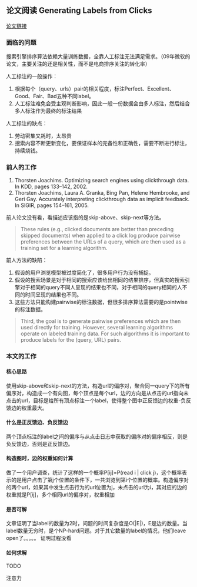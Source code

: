 ## 论文阅读 Generating Labels from Clicks
[论文链接](https://www.microsoft.com/en-us/research/publication/generating-labels-from-clicks/?from=http%3A%2F%2Fresearch.microsoft.com%2Fapps%2Fmobile%2Fpublication.aspx%3Fid%3D77211)

### 面临的问题
搜索引擎排序算法依赖大量训练数据，全靠人工标注无法满足需求。（09年微软的论文，主要关注的还是相关性，而不是电商排序关注的转化率）

人工标注的一般操作：
1. 根据每个（query、urls）pair的相关程度，标注Perfect、Excellent、Good、Fair、Bad五种不同label。
2. 人工标注难免会受主观判断影响，因此一般一份数据会由多人标注，然后结合多人标注作为最终的标注结果

人工标注的缺点：
1. 劳动密集又耗时，太昂贵
2. 搜索内容不断更新变化，要保证样本的完备性和正确性，需要不断进行标注，持续烧钱。

### 前人的工作
1. Thorsten Joachims. Optimizing search engines using clickthrough data. In KDD, pages 133–142, 2002.
2. Thorsten Joachims, Laura A. Granka, Bing Pan, Helene Hembrooke, and Geri Gay. Accurately interpreting clickthrough data as implicit feedback. In SIGIR, pages 154–161, 2005.

前人论文没有看，看描述应该指的是skip-above、skip-next等方法。
> These rules (e.g., clicked documents are better than preceding skipped documents) when applied to a click log produce pairwise preferences between the URLs of a query, which are then used as a training set for a learning algorithm.

前人方法的缺陷：
1. 假设的用户浏览模型被过度简化了，很多用户行为没有捕捉。
2. 假设的搜索场景是对于相同的搜索应该给出相同的结果排序，但真实的搜索引擎对于相同的query不同人呈现的结果也不同，对于相同的query相同的人不同的时间呈现的结果也不同。
3. 这些方法只能构建pairwise的标注数据，但很多排序算法需要的是pointwise的标注数据。
> Third, the goal is to generate pairwise preferences which are then used directly for training. However, several learning algorithms operate on labeled training data. For such algorithms it is important to produce labels for the (query, URL) pairs.

### 本文的工作
#### 核心思路
使用skip-above和skip-next的方法，构造url的偏序对，聚合同一query下的所有偏序对，构造成一个有向图，每个顶点是每个url，边的方向是从点击的url指向未点击的url，目标是给所有顶点标注一个label，使得整个图中正反馈边的权重-负反馈边的权重最大。
#### 什么是正反馈边、负反馈边
两个顶点标注的label之间的偏序与从点击日志中获取的偏序对的偏序相反，则是负反馈边，否则是正反馈边。
#### 构造图时，边的权重如何计算
做了一个用户调查，统计了这样的一个概率P[ij]=P(read i | click j)，这个概率表示的是用户点击了第j个位置的条件下，一共浏览到第i个位置的概率。构造偏序对的两个url，如果其中发生点击行为的url位置为j，未点击的url为i，其对应的边的权重就是P[ij]，多个相同url的偏序对，权重相加
#### 是否可解
文章证明了当label的数量为2时，问题的时间复杂度是O(|E|)，E是边的数量。当label数量无穷时，是个NP-hard问题。对于其它数量的label的情况，他们leave open了。。。。。
证明过程没看

#### 如何求解
TODO



注意力
